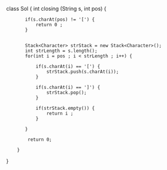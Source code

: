 class Sol
{
    	   int closing (String s, int pos)
	    {
		   
		   if(s.charAt(pos) != '[') {
			   return 0 ;
		   }
		   
		   
		   Stack<Character> strStack = new Stack<Character>();
		   int strLength = s.length();
		   for(int i = pos ; i < strLength ; i++) {
			   
			   if(s.charAt(i) == '[') {
				   strStack.push(s.charAt(i));
			   }
			   
			   if(s.charAt(i) == ']') {
				   strStack.pop();
			   }
			   
			   if(strStack.empty()) {
				   return i ;
			   }
			   
		   }
		   
			return 0;
	        
	    }
}